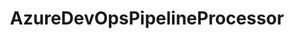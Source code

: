 ---
optionsClassName: AzureDevOpsPipelineProcessorOptions
optionsClassFullName: MigrationTools.Processors.AzureDevOpsPipelineProcessorOptions
configurationSamples:
- name: defaults
  order: 2
  description: 
  code: >-
    {
      "MigrationTools": {
        "Version": "16.0",
        "Processors": [
          {
            "ProcessorType": "AzureDevOpsPipelineProcessor",
            "BuildPipelines": "",
            "Enabled": "False",
            "MigrateBuildPipelines": "True",
            "MigrateReleasePipelines": "True",
            "MigrateServiceConnections": "True",
            "MigrateTaskGroups": "True",
            "MigrateVariableGroups": "True",
            "ReleasePipelines": "",
            "SourceName": "sourceName",
            "TargetName": "targetName"
          }
        ]
      }
    }
  sampleFor: MigrationTools.Processors.AzureDevOpsPipelineProcessorOptions
- name: sample
  order: 1
  description: 
  code: >-
    {
      "MigrationTools": {
        "Version": "16.0",
        "Processors": [
          {
            "ProcessorType": "AzureDevOpsPipelineProcessor",
            "BuildPipelines": "",
            "Enabled": "False",
            "MigrateBuildPipelines": "True",
            "MigrateReleasePipelines": "True",
            "MigrateServiceConnections": "True",
            "MigrateTaskGroups": "True",
            "MigrateVariableGroups": "True",
            "ReleasePipelines": "",
            "SourceName": "sourceName",
            "TargetName": "targetName"
          }
        ]
      }
    }
  sampleFor: MigrationTools.Processors.AzureDevOpsPipelineProcessorOptions
- name: classic
  order: 3
  description: 
  code: >-
    {
      "$type": "AzureDevOpsPipelineProcessorOptions",
      "Enabled": false,
      "MigrateBuildPipelines": true,
      "MigrateReleasePipelines": true,
      "MigrateTaskGroups": true,
      "MigrateVariableGroups": true,
      "MigrateServiceConnections": true,
      "BuildPipelines": null,
      "ReleasePipelines": null,
      "RepositoryNameMaps": {},
      "SourceName": "sourceName",
      "TargetName": "targetName"
    }
  sampleFor: MigrationTools.Processors.AzureDevOpsPipelineProcessorOptions
description: Azure DevOps Processor that migrates Taskgroups, Build- and Release Pipelines.
className: AzureDevOpsPipelineProcessor
typeName: Processors
architecture: 
options:
- parameterName: BuildPipelines
  type: List
  description: List of Build Pipelines to process. If this is `null` then all Build Pipelines will be processed.
  defaultValue: missing XML code comments
- parameterName: Enabled
  type: Boolean
  description: If set to `true` then the processor will run. Set to `false` and the processor will not run.
  defaultValue: missing XML code comments
- parameterName: MigrateBuildPipelines
  type: Boolean
  description: Migrate Build Pipelines
  defaultValue: true
- parameterName: MigrateReleasePipelines
  type: Boolean
  description: Migrate Release Pipelines
  defaultValue: true
- parameterName: MigrateServiceConnections
  type: Boolean
  description: Migrate Service Connections **secrets need to be entered manually**
  defaultValue: true
- parameterName: MigrateTaskGroups
  type: Boolean
  description: Migrate Task Groups
  defaultValue: true
- parameterName: MigrateVariableGroups
  type: Boolean
  description: Migrate Variable Groups
  defaultValue: true
- parameterName: ReleasePipelines
  type: List
  description: List of Release Pipelines to process. If this is `null` then all Release Pipelines will be processed.
  defaultValue: missing XML code comments
- parameterName: RepositoryNameMaps
  type: Dictionary
  description: Map of Source Repository to Target Repository Names
  defaultValue: missing XML code comments
- parameterName: SourceName
  type: String
  description: This is the `IEndpoint` that will be used as the source of the Migration. Can be null for a write only processor.
  defaultValue: missing XML code comments
- parameterName: TargetName
  type: String
  description: This is the `IEndpoint` that will be used as the Target of the Migration. Can be null for a read only processor.
  defaultValue: missing XML code comments
status: Beta
processingTarget: Pipelines
classFile: src/MigrationTools.Clients.AzureDevops.Rest/Processors/AzureDevOpsPipelineProcessor.cs
optionsClassFile: src/MigrationTools.Clients.AzureDevops.Rest/Processors/AzureDevOpsPipelineProcessorOptions.cs
notes:
  exists: true
  path: docs/Reference/Processors/AzureDevOpsPipelineProcessor-notes.md
  markdown: >2-

    ### Example Full Migration from v12.0


    The following file is an example that can be used in your `configuration.json` file to migrate Azure DevOps pipelines.

    ```json

    {
        "GitRepoMapping": null,
        "LogLevel": "Information",
        "Processors": [
          {
            "$type": "AzureDevOpsPipelineProcessorOptions",
            "Enabled": true,
            "MigrateBuildPipelines": true,
            "MigrateReleasePipelines": true,
            "MigrateTaskGroups": true,
            "MigrateVariableGroups": true,
            "MigrateServiceConnections": true,
            "BuildPipelines": null,
            "ReleasePipelines": null,
            "RefName": null,
            "SourceName": "Source",
            "TargetName": "Target",
            "RepositoryNameMaps": {}
          }
        ],
        "Version": "12.0",
        "Endpoints": {
          "AzureDevOpsEndpoints": [
            {
              "name": "Source",
              "$type": "AzureDevOpsEndpointOptions",
              "Organisation": "https://dev.azure.com/source-org/",
              "Project": "Awesome project",
              "AuthenticationMode": "AccessToken",
              "AccessToken": "xxxxxx",
              "EndpointEnrichers": null
            },
            {
              "Name": "Target",
              "$type": "AzureDevOpsEndpointOptions",
              "Organisation": "https://dev.azure.com/target-org/",
              "Project": "Cool project",
              "AuthenticationMode": "AccessToken",
              "AccessToken": "xxxxxx",
              "EndpointEnrichers": null
            }
          ]
        }
      }
    ```


    If the repository in the target has a different name from the one that was used in the source project, you should map it.

    In the example above replace `"RepositoryNameMaps": {}` with the following:

    ```json

    "RepositoryNameMaps": {
        "Awesome project": "Cool project"
    }

    ```


    # Important note

    When the application is creating service connections make sure you have proper permissions on Azure Active Directory and you can grant Contributor role to the subscription that was chosen.

redirectFrom:
- /Reference/Processors/AzureDevOpsPipelineProcessorOptions/
layout: reference
toc: true
permalink: /Reference/Processors/AzureDevOpsPipelineProcessor/
title: AzureDevOpsPipelineProcessor
categories:
- Processors
- 
topics:
- topic: notes
  path: docs/Reference/Processors/AzureDevOpsPipelineProcessor-notes.md
  exists: true
  markdown: >2-

    ### Example Full Migration from v12.0


    The following file is an example that can be used in your `configuration.json` file to migrate Azure DevOps pipelines.

    ```json

    {
        "GitRepoMapping": null,
        "LogLevel": "Information",
        "Processors": [
          {
            "$type": "AzureDevOpsPipelineProcessorOptions",
            "Enabled": true,
            "MigrateBuildPipelines": true,
            "MigrateReleasePipelines": true,
            "MigrateTaskGroups": true,
            "MigrateVariableGroups": true,
            "MigrateServiceConnections": true,
            "BuildPipelines": null,
            "ReleasePipelines": null,
            "RefName": null,
            "SourceName": "Source",
            "TargetName": "Target",
            "RepositoryNameMaps": {}
          }
        ],
        "Version": "12.0",
        "Endpoints": {
          "AzureDevOpsEndpoints": [
            {
              "name": "Source",
              "$type": "AzureDevOpsEndpointOptions",
              "Organisation": "https://dev.azure.com/source-org/",
              "Project": "Awesome project",
              "AuthenticationMode": "AccessToken",
              "AccessToken": "xxxxxx",
              "EndpointEnrichers": null
            },
            {
              "Name": "Target",
              "$type": "AzureDevOpsEndpointOptions",
              "Organisation": "https://dev.azure.com/target-org/",
              "Project": "Cool project",
              "AuthenticationMode": "AccessToken",
              "AccessToken": "xxxxxx",
              "EndpointEnrichers": null
            }
          ]
        }
      }
    ```


    If the repository in the target has a different name from the one that was used in the source project, you should map it.

    In the example above replace `"RepositoryNameMaps": {}` with the following:

    ```json

    "RepositoryNameMaps": {
        "Awesome project": "Cool project"
    }

    ```


    # Important note

    When the application is creating service connections make sure you have proper permissions on Azure Active Directory and you can grant Contributor role to the subscription that was chosen.
- topic: introduction
  path: docs/Reference/Processors/AzureDevOpsPipelineProcessor-introduction.md
  exists: true
  markdown: >2-

    ## Features

    - Migrates service connections

    - Migrates variable groups

    - Migrates task groups

    - Migrates classic and yml build pipelines

    - Migrates release pipelines

---